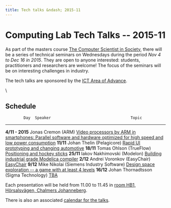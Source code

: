 ```yaml
---
title: Tech talks &ndash; 2015-11
---
```




# Computing Lab Tech Talks -- 2015-11

As part of the masters course [The Computer Scientist in Society](http://www.cse.chalmers.se/~ptr/tcsis.html), there will be a series of technical seminars on Wednesdays during the period *Nov 4 to Dec 16 in 2015*. They are open to anyone interested: students, practitioners and researchers are welcome! The focus of the seminars will be on interesting challenges in industry.

The tech talks are sponsored by the [ICT Area of Advance](http://www.chalmers.se/en/areas-of-advance/ict/Pages/default.aspx).

\



## Schedule
















            Day  Speaker                                   Topic
---------------  -------                                   ----
**4/11 - 2015**  Jonas Cremon (ARM)                        [Video processors by ARM in smartphones: Parallel software and hardware optimized for high speed and low power consumption](abstracts.html#cremon)
      **11/11**  Johan Thelin (Pelagicore)                 [Rapid UI prototyping and changing automotive](abstracts.html#thelin)
      **18/11**  Tomas Ohlson (TrueFlow)                   [Positioning and hockey sticks](abstracts.html#ohlson)
      **25/11**  Iakov Nakhimovski (Modelon)               [Building industrial grade Modelica compiler](abstracts.html#nakhimovski)
       **2/12**  Andrei Voronkov (EasyChair)               [EasyChair](abstracts.html#voronkov)
       **9/12**  Mike Nikolai (Siemens Industry Software)  [Design space exploration -- a game with at least 4 levels](abstracts.html#nikolai)
      **16/12**  Johan Thornadtsson (Sigma Technology)     [TBA](abstracts.html#thornadtsson)

Each presentation will be held from 11.00 to 11.45 in [room HB1, Hörsalsvägen, Chalmers Johanneberg](http://maps.chalmers.se/#4d96c07b-63ec-468d-ba50-82712a158393).

There is also an associated [calendar for the talks](https://www.google.com/calendar/embed?src=vk6mn4kquejl2d5hhus4bpkg2c%40group.calendar.google.com&ctz=Europe/Stockholm).

